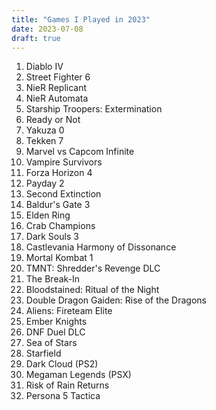 ```yaml
---
title: "Games I Played in 2023"
date: 2023-07-08
draft: true
---
```


1. Diablo IV
2. Street Fighter 6
3. NieR Replicant
4. NieR Automata
5. Starship Troopers: Extermination
6. Ready or Not
7. Yakuza 0
8. Tekken 7
9. Marvel vs Capcom Infinite
10. Vampire Survivors
11. Forza Horizon 4
12. Payday 2
13. Second Extinction
14. Baldur's Gate 3
15. Elden Ring
16. Crab Champions
17. Dark Souls 3
18. Castlevania Harmony of Dissonance
19. Mortal Kombat 1
20. TMNT: Shredder's Revenge DLC
21. The Break-In
22. Bloodstained: Ritual of the Night
23. Double Dragon Gaiden: Rise of the Dragons
24. Aliens: Fireteam Elite
25. Ember Knights
26. DNF Duel DLC
27. Sea of Stars
28. Starfield
29. Dark Cloud (PS2)
30. Megaman Legends (PSX)
31. Risk of Rain Returns
32. Persona 5 Tactica